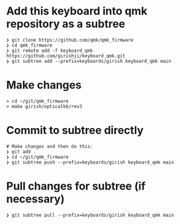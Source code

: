 # Add this keyboard into qmk repository as a subtree
```
❯ git clone https://github.com/qmk/qmk_firmware
❯ cd qmk_firmware
❯ git remote add -f keyboard_qmk https://github.com/girishji/keyboard_qmk.git
❯ git subtree add --prefix=keyboards/girish keyboard_qmk main
```

# Make changes
```
> cd ~/git/qmk_firmware
> make girish/opticalkb/rev3
```

# Commit to subtree directly
```
# Make changes and then do this:
❯ git add .
❯ cd ~/git/qmk_firmware
❯ git subtree push --prefix=keyboards/girish keyboard_qmk main
```

# Pull changes for subtree (if necessary)
```
❯ git subtree pull --prefix=keyboards/girish keyboard_qmk main
```

